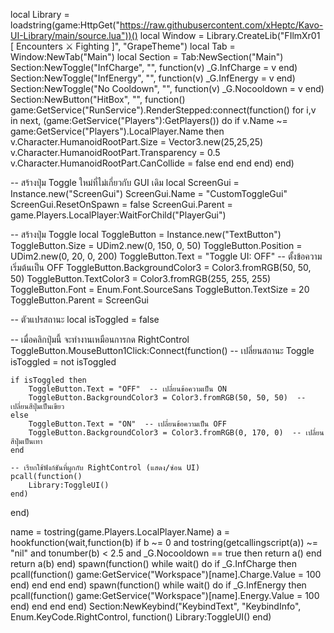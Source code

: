 
local Library = loadstring(game:HttpGet("https://raw.githubusercontent.com/xHeptc/Kavo-UI-Library/main/source.lua"))()
local Window = Library.CreateLib("FIlmXr01 [ Encounters ⚔️ Fighting ]", "GrapeTheme")
local Tab = Window:NewTab("Main")
local Section = Tab:NewSection("Main")
Section:NewToggle("InfCharge", "", function(v)
_G.InfCharge = v
end)
Section:NewToggle("InfEnergy", "", function(v)
_G.InfEnergy = v
end)
Section:NewToggle("No Cooldown", "", function(v)
_G.Nocooldown = v
end)
Section:NewButton("HitBox", "", function()
game:GetService("RunService").RenderStepped:connect(function()
for i,v in next, (game:GetService("Players"):GetPlayers()) do
    if v.Name ~= game:GetService("Players").LocalPlayer.Name then
    v.Character.HumanoidRootPart.Size = Vector3.new(25,25,25)
    v.Character.HumanoidRootPart.Transparency = 0.5
    v.Character.HumanoidRootPart.CanCollide = false
    end
end
end)
end)

-- สร้างปุ่ม Toggle ใหม่ที่ไม่เกี่ยวกับ GUI เดิม
local ScreenGui = Instance.new("ScreenGui")
ScreenGui.Name = "CustomToggleGui"
ScreenGui.ResetOnSpawn = false
ScreenGui.Parent = game.Players.LocalPlayer:WaitForChild("PlayerGui")

-- สร้างปุ่ม Toggle
local ToggleButton = Instance.new("TextButton")
ToggleButton.Size = UDim2.new(0, 150, 0, 50)
ToggleButton.Position = UDim2.new(0, 20, 0, 200)
ToggleButton.Text = "Toggle UI: OFF"  -- ตั้งข้อความเริ่มต้นเป็น OFF
ToggleButton.BackgroundColor3 = Color3.fromRGB(50, 50, 50)
ToggleButton.TextColor3 = Color3.fromRGB(255, 255, 255)
ToggleButton.Font = Enum.Font.SourceSans
ToggleButton.TextSize = 20
ToggleButton.Parent = ScreenGui

-- ตัวแปรสถานะ
local isToggled = false

-- เมื่อคลิกปุ่มนี้ จะทำงานเหมือนการกด RightControl
ToggleButton.MouseButton1Click:Connect(function()
    -- เปลี่ยนสถานะ Toggle
    isToggled = not isToggled

    if isToggled then
        ToggleButton.Text = "OFF"  -- เปลี่ยนข้อความเป็น ON
        ToggleButton.BackgroundColor3 = Color3.fromRGB(50, 50, 50)  -- เปลี่ยนสีปุ่มเป็นเขียว
    else
        ToggleButton.Text = "ON"  -- เปลี่ยนข้อความเป็น OFF
        ToggleButton.BackgroundColor3 = Color3.fromRGB(0, 170, 0)  -- เปลี่ยนสีปุ่มเป็นเทา
    end

    -- เรียกใช้ฟังก์ชันที่ผูกกับ RightControl (แสดง/ซ่อน UI)
    pcall(function()
        Library:ToggleUI()
    end)
end)




name = tostring(game.Players.LocalPlayer.Name)
a = hookfunction(wait,function(b)
    if b ~= 0 and tostring(getcallingscript(a)) ~= "nil" and tonumber(b) < 2.5 and _G.Nocooldown == true then
        return a()
    end
        return a(b)
end)
spawn(function()
    while wait() do
        if _G.InfCharge then
            pcall(function()
game:GetService("Workspace")[name].Charge.Value = 100
            end)
        end
    end
end)
spawn(function()
    while wait() do
if _G.InfEnergy then
    pcall(function()
game:GetService("Workspace")[name].Energy.Value = 100
            end)
        end
    end
end)
Section:NewKeybind("KeybindText", "KeybindInfo", Enum.KeyCode.RightControl, function()
	Library:ToggleUI()
end)

